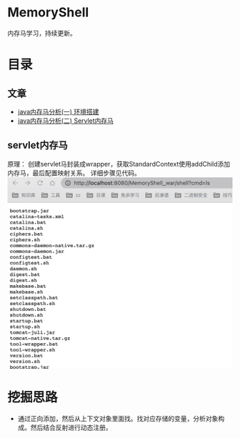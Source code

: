 # MemoryShell
内存马学习，持续更新。


# 目录

## 文章
- [java内存马分析(一) 环境搭建](https://mp.weixin.qq.com/s/4Bz6UQzC6SEnjSPC4W5fyQ)
- [java内存马分析(二) Servlet内存马](https://mp.weixin.qq.com/s/VLc5TmTAuCttS_DhUSdBuw)

## servlet内存马
原理：
创建servlet马封装成wrapper，获取StandardContext使用addChild添加内存马，最后配置映射关系。
详细步骤见代码。
![](img/servlet.png)

# 挖掘思路
- 通过正向添加，然后从上下文对象里面找。找对应存储的变量，分析对象构成。然后结合反射进行动态注册。